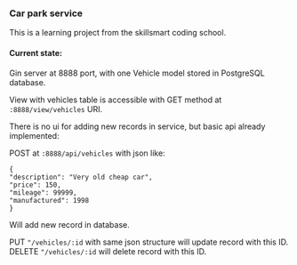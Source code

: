 ### Car park service

This is a learning project from the skillsmart coding school.




#### Current state:


Gin server at 8888 port, with one Vehicle model stored in PostgreSQL database.

View with vehicles table is accessible with GET method at `:8888/view/vehicles` URI.


There is no ui for adding new records in service, but basic api already implemented:

POST at `:8888/api/vehicles` with json like:

```
{
"description": "Very old cheap car",
"price": 150,
"mileage": 99999,
"manufactured": 1998
}
```

Will add new record in database.

PUT `"/vehicles/:id` with same json structure will update record with this ID.
DELETE `"/vehicles/:id` will delete record with this ID.
